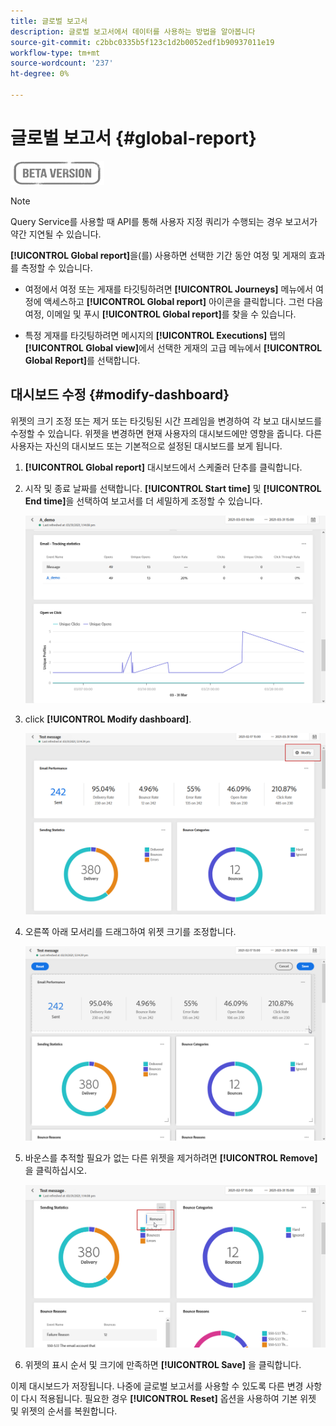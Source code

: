 ```yaml
---
title: 글로벌 보고서
description: 글로벌 보고서에서 데이터를 사용하는 방법을 알아봅니다
source-git-commit: c2bbc0335b5f123c1d2b0052edf1b90937011e19
workflow-type: tm+mt
source-wordcount: '237'
ht-degree: 0%

---
```


# 글로벌 보고서 {#global-report}

![](../assets/do-not-localize/badge.png)

>[!NOTE]
>
> Query Service를 사용할 때 API를 통해 사용자 지정 쿼리가 수행되는 경우 보고서가 약간 지연될 수 있습니다.

**[!UICONTROL Global report]**&#x200B;을(를) 사용하면 선택한 기간 동안 여정 및 게재의 효과를 측정할 수 있습니다.

* 여정에서 여정 또는 게재를 타깃팅하려면 **[!UICONTROL Journeys]** 메뉴에서 여정에 액세스하고 **[!UICONTROL Global report]** 아이콘을 클릭합니다. 그런 다음 여정, 이메일 및 푸시 **[!UICONTROL Global report]**&#x200B;를 찾을 수 있습니다.

* 특정 게재를 타깃팅하려면 메시지의 **[!UICONTROL Executions]** 탭의 **[!UICONTROL Global view]**&#x200B;에서 선택한 게재의 고급 메뉴에서 **[!UICONTROL Global Report]**&#x200B;를 선택합니다.

## 대시보드 수정 {#modify-dashboard}

위젯의 크기 조정 또는 제거 또는 타깃팅된 시간 프레임을 변경하여 각 보고 대시보드를 수정할 수 있습니다. 위젯을 변경하면 현재 사용자의 대시보드에만 영향을 줍니다. 다른 사용자는 자신의 대시보드 또는 기본적으로 설정된 대시보드를 보게 됩니다.

1. **[!UICONTROL Global report]** 대시보드에서 스케줄러 단추를 클릭합니다.

1. 시작 및 종료 날짜를 선택합니다. **[!UICONTROL Start time]** 및 **[!UICONTROL End time]**&#x200B;을 선택하여 보고서를 더 세밀하게 조정할 수 있습니다.

   ![](../assets/global_report_6.png)

1. click **[!UICONTROL Modify dashboard]**.

   ![](../assets/global_report_8.png)

1. 오른쪽 아래 모서리를 드래그하여 위젯 크기를 조정합니다.

   ![](../assets/global_report_9.png)

1. 바운스를 추적할 필요가 없는 다른 위젯을 제거하려면 **[!UICONTROL Remove]** 을 클릭하십시오.

   ![](../assets/global_report_10.png)

1. 위젯의 표시 순서 및 크기에 만족하면 **[!UICONTROL Save]** 을 클릭합니다.

이제 대시보드가 저장됩니다. 나중에 글로벌 보고서를 사용할 수 있도록 다른 변경 사항이 다시 적용됩니다. 필요한 경우 **[!UICONTROL Reset]** 옵션을 사용하여 기본 위젯 및 위젯의 순서를 복원합니다.
